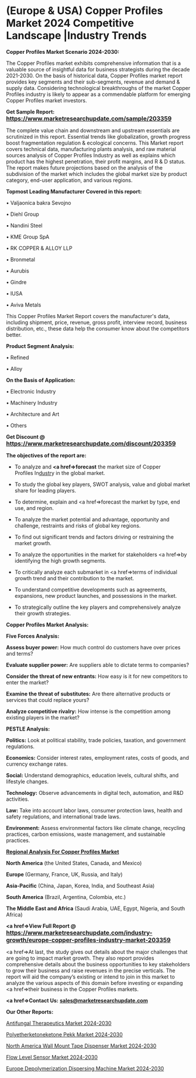 # (Europe & USA) Copper Profiles Market 2024 Competitive Landscape |Industry Trends

<strong>Copper Profiles Market Scenario 2024-2030:</strong>

The Copper Profiles market exhibits comprehensive information that is a valuable source of insightful data for business strategists during the decade 2021-2030. On the basis of historical data, Copper Profiles market report provides key segments and their sub-segments, revenue and demand &amp; supply data. Considering technological breakthroughs of the market Copper Profiles industry is likely to appear as a commendable platform for emerging Copper Profiles market investors.

<strong>Get Sample Report: <a href=https://www.marketresearchupdate.com/sample/203359><font size=3 color=#0000ff>https://www.marketresearchupdate.com/sample/203359</font></a></strong>

The complete value chain and downstream and upstream essentials are scrutinized in this report. Essential trends like globalization, growth progress boost fragmentation regulation &amp; ecological concerns. This Market report covers technical data, manufacturing plants analysis, and raw material sources analysis of Copper Profiles Industry as well as explains which product has the highest penetration, their profit margins, and R & D status. The report makes future projections based on the analysis of the subdivision of the market which includes the global market size by product category, end-user application, and various regions.

<strong>Topmost Leading Manufacturer Covered in this report:</strong>

• Valjaonica bakra Sevojno

• Diehl Group

• Nandini Steel

• KME Group SpA

• RK COPPER & ALLOY LLP

• Bronmetal

• Aurubis

• Gindre

• IUSA

• Aviva Metals

This Copper Profiles Market Report covers the manufacturer's data, including shipment, price, revenue, gross profit, interview record, business distribution, etc., these data help the consumer know about the competitors better.

<strong>Product Segment Analysis: </strong>

• Refined

• Alloy

<strong>On the Basis of Application:</strong>

• Electronic Industry

• Machinery Industry

• Architecture and Art

• Others

<strong>Get Discount @ <a href=https://www.marketresearchupdate.com/discount/203359><font size=3 color=#0000ff>https://www.marketresearchupdate.com/discount/203359</font></a></strong>

<strong><b>The objectives of the report are:</b></strong>

- To analyze and <strong><a href=><strong>forecast</strong></a></strong> the market size of Copper Profiles In<a href=ASDF991299>dustr</a>y in the global market.

- To study the global key players, SWOT analysis, value and global market share for leading players.

- To determine, explain and <a href=>forecast</a> the market by type, end use, and region.

- To analyze the market potential and advantage, opportunity and challenge, restraints and risks of global key regions.

- To find out significant trends and factors driving or restraining the market growth.

- To analyze the opportunities in the market for stakeholders <a href=>by</a> identifying the high growth segments.

- To critically analyze each submarket in <a href=>terms</a> of individual growth trend and their contribution to the market.

- To understand competitive developments such as agreements, expansions, new product launches, and possessions in the market.

- To strategically outline the key players and comprehensively analyze their growth strategies.

<strong>Copper Profiles Market Analysis:</strong>

<strong>Five Forces Analysis:</strong>

<strong>Assess buyer power:</strong> How much control do customers have over prices and terms?

<strong>Evaluate supplier power:</strong> Are suppliers able to dictate terms to companies?

<strong>Consider the threat of new entrants:</strong> How easy is it for new competitors to enter the market?

<strong>Examine the threat of substitutes:</strong> Are there alternative products or services that could replace yours?

<strong>Analyze competitive rivalry:</strong> How intense is the competition among existing players in the market?

<strong>PESTLE Analysis:</strong>

<strong>Politics:</strong> Look at political stability, trade policies, taxation, and government regulations.

<strong>Economics:</strong> Consider interest rates, employment rates, costs of goods, and currency exchange rates.

<strong>Social:</strong> Understand demographics, education levels, cultural shifts, and lifestyle changes.

<strong>Technology:</strong> Observe advancements in digital tech, automation, and R&D activities.

<strong>Law:</strong> Take into account labor laws, consumer protection laws, health and safety regulations, and international trade laws.

<strong>Environment:</strong> Assess environmental factors like climate change, recycling practices, carbon emissions, waste management, and sustainable practices.

<strong><u><b>Regional Analysis For Copper Profiles Market</b></u></strong>

<strong><b>North America</b></strong> (the United States, Canada, and Mexico)

<strong><b>Europe </b></strong>(Germany, France, UK, Russia, and Italy)

<strong><b>Asia-Pacific</b></strong> (China, Japan, Korea, India, and Southeast Asia)

<strong><b>South America</b></strong> (Brazil, Argentina, Colombia, etc.)

<strong><b>The Middle East and Africa</b></strong> (Saudi Arabia, UAE, Egypt, Nigeria, and South Africa)

<strong><a href=>View Full Report</a> @ <a href=https://www.marketresearchupdate.com/industry-growth/europe-copper-profiles-industry-market-203359><font size=3 color=#0000ff>https://www.marketresearchupdate.com/industry-growth/europe-copper-profiles-industry-market-203359</font></a></strong>

<a href=>At last,</a> the study gives out details about the major challenges that are going to impact market growth. They also report provides comprehensive details about the business opportunities to key stakeholders to grow their business and raise revenues in the precise verticals. The report will aid the company’s existing or intend to join in this market to analyze the various aspects of this domain before investing or expanding <a href=>their</a> business in the Copper Profiles markets.

<strong><a href=>Contact Us:</a></strong>
<strong>sales@marketresearchupdate.com</strong>

<strong>Our Other Reports:</strong>

<a href=https://www.linkedin.com/pulse/antifungal-therapeutics-market-2023-top-key-players>Antifungal Therapeutics Market 2024-2030</a>

<a href=https://www.linkedin.com/pulse/polyetherketoneketone-pekk-market-size-trends>Polyetherketoneketone Pekk Market 2024-2030</a>

<a href=https://www.linkedin.com/pulse/north-america-wall-mount-tape-dispenser-market-1f>North America Wall Mount Tape Dispenser Market 2024-2030</a>

<a href=https://www.linkedin.com/pulse/flow-level-sensor-market-manufacturers-regions-tnv3f/>Flow Level Sensor Market 2024-2030</a>

<a href=https://www.linkedin.com/pulse/europe-depolymerization-dispersing-machine-market-research-sibqf/>Europe Depolymerization Dispersing Machine Market 2024-2030</a>
